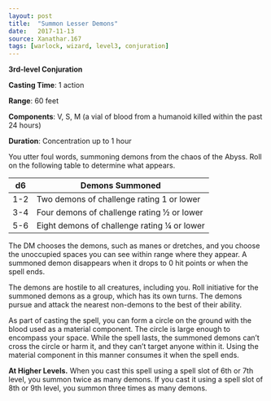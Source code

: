 ```yaml
---
layout: post
title:  "Summon Lesser Demons"
date:   2017-11-13
source: Xanathar.167
tags: [warlock, wizard, level3, conjuration]
---
```


**3rd-level Conjuration**

**Casting Time**: 1 action

**Range**: 60 feet

**Components**: V, S, M (a vial of blood from a humanoid killed within the past 24 hours)

**Duration**: Concentration up to 1 hour

You utter foul words, summoning demons from the chaos of the Abyss. Roll on the following table to determine what appears. 

| d6       | Demons Summoned | 
|-------------------|--------|
| 1-2  |  Two demons of challenge rating 1 or lower   |     
| 3-4 |  Four demons of challenge rating ½ or lower  |    
| 5-6    | Eight demons of challenge rating ¼ or lower |    

The DM chooses the demons, such as manes or dretches, and you choose the unoccupied spaces you can see within range where they appear. A summoned demon disappears when it drops to 0 hit points or when the spell ends.

The demons are hostile to all creatures, including you. Roll initiative for the summoned demons as a group, which has its own turns. The demons pursue and attack the nearest non-demons to the best of their ability.
	
As part of casting the spell, you can form a circle on the ground with the blood used as a material component. The circle is large enough to encompass your space. While the spell lasts, the summoned demons can’t cross the circle or harm it, and they can’t target anyone within it. Using the material component in this manner consumes it when the spell ends. 


**At Higher Levels.** When you cast this spell using a spell slot of 6th or 7th level, you summon twice as many demons. If you cast it using a spell slot of 8th or 9th level, you summon three times as many demons.

